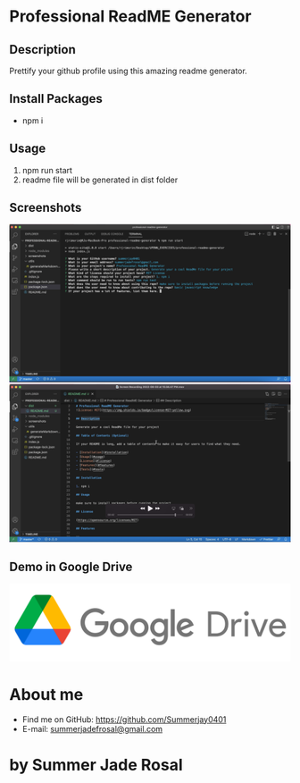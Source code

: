 
# Professional ReadME Generator

## Description

Prettify your github profile using this amazing readme generator.

## Install Packages

* npm i

## Usage

1. npm run start
2. readme file will be generated in dist folder

## Screenshots
![Screen1](./screenshots/Screen%20Shot%202022-08-03%20at%2011.10.40%20PM.png)
![Screen2](./screenshots/Screen%20Shot%202022-08-03%20at%2011.11.33%20PM.png)

## Demo in Google Drive
[![Watch the video](./screenshots/Google_Drive_text_logo_grey.png)](https://drive.google.com/file/d/1atcaOouxKR7QFdGDPhQtO5EaaGVj_yfu/view?usp=sharing)

# About me
* Find me on GitHub: https://github.com/Summerjay0401
* E-mail: summerjadefrosal@gmail.com

# by Summer Jade Rosal
    
